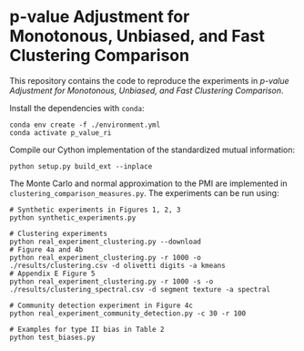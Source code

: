 # p-value Adjustment for Monotonous, Unbiased, and Fast Clustering Comparison

This repository contains the code to reproduce the experiments in *$p$-value Adjustment for Monotonous, Unbiased, and Fast Clustering Comparison*.

Install the dependencies with `conda`:
```
conda env create -f ./environment.yml
conda activate p_value_ri
```

Compile our Cython implementation of the standardized mutual information:
```
python setup.py build_ext --inplace
```

The Monte Carlo and normal approximation to the PMI are implemented in `clustering_comparison_measures.py`. The experiments can be run using:
```
# Synthetic experiments in Figures 1, 2, 3
python synthetic_experiments.py

# Clustering experiments
python real_experiment_clustering.py --download
# Figure 4a and 4b
python real_experiment_clustering.py -r 1000 -o ./results/clustering.csv -d olivetti digits -a kmeans
# Appendix E Figure 5
python real_experiment_clustering.py -r 1000 -s -o ./results/clustering_spectral.csv -d segment texture -a spectral

# Community detection experiment in Figure 4c
python real_experiment_community_detection.py -c 30 -r 100

# Examples for type II bias in Table 2
python test_biases.py
```